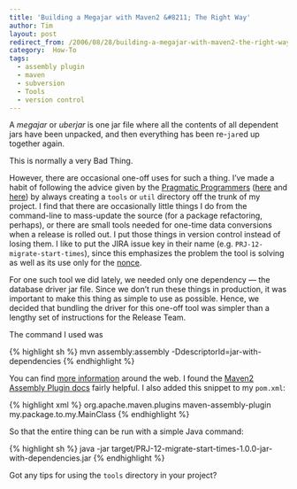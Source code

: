 ```yaml
---
title: 'Building a Megajar with Maven2 &#8211; The Right Way'
author: Tim
layout: post
redirect_from: /2006/08/28/building-a-megajar-with-maven2-the-right-way/
category:  How-To
tags:
  - assembly plugin
  - maven
  - subversion
  - Tools
  - version control
---
```

A *megajar* or *uberjar* is one jar file where all the contents of all dependent jars have been unpacked, and then everything has been re-`jar`ed up together again.

This is normally a very Bad Thing.

However, there are occasional one-off uses for such a thing. I&#8217;ve made a habit of following the advice given by the [Pragmatic Programmers][1] ([here][2] and [here][3]) by always creating a `tools` or `util` directory off the trunk of my project. I find that there are occasionally little things I do from the command-line to mass-update the source (for a package refactoring, perhaps), or there are small tools needed for one-time data conversions when a release is rolled out. I put those things in version control instead of losing them. I like to put the JIRA issue key in their name (e.g. `PRJ-12-migrate-start-times`), since this emphasizes the problem the tool is solving as well as its use only for the [nonce][4].

For one such tool we did lately, we needed only one dependency &#8212; the database driver jar file. Since we don&#8217;t run these things in production, it was important to make this thing as simple to use as possible. Hence, we decided that bundling the driver for this one-off tool was simpler than a lengthy set of instructions for the Release Team.

The command I used was

{% highlight sh %}
mvn assembly:assembly -DdescriptorId=jar-with-dependencies
{% endhighlight %}


You can find [more information][5] around the web. I found the [Maven2 Assembly Plugin docs][6] fairly helpful. I also added this snippet to my `pom.xml`:

{% highlight xml %}
<plugin>
  <groupId>org.apache.maven.plugins</groupId>
  <artifactId>maven-assembly-plugin</artifactId>
  <configuration>
    <archive>
      <manifest>
        <mainClass>my.package.to.my.MainClass</mainClass>
      </manifest>
    </archive>
  </configuration>
</plugin>
{% endhighlight %}


So that the entire thing can be run with a simple Java command:

{% highlight sh %}
java -jar target/PRJ-12-migrate-start-times-1.0.0-jar-with-dependencies.jar
{% endhighlight %}

Got any tips for using the `tools` directory in your project?

 [1]: http://pragprog.com
 [2]: http://pragmaticprogrammer.com/titles/svn2/index.html
 [3]: http://pragmaticprogrammer.com/starter_kit/vc/index.html
 [4]: http://dictionary.reference.com/search?q=nonce&x=0&y=0
 [5]: http://www.synthesisstudios.com/whiteboard/tag/jar/
 [6]: http://maven.apache.org/plugins/maven-assembly-plugin/introduction.html
